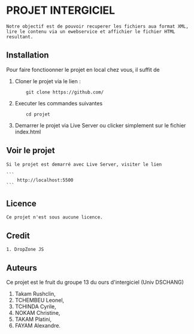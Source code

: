 # PROJET INTERGICIEL

    Notre objectif est de pouvoir recuperer les fichiers aua format XML, lire le contenu via un ewebservice et affichier le fichier HTML resultant.

## Installation

Pour faire fonctioonner le projet en local chez vous, il suffit de

1.  Cloner le projet via le lien :

    ```
        git clone https://github.com/
    ```

2.  Executer les commandes suivantes

    ```
        cd projet
    ```

3.  Demarrer le projet via Live Server ou clicker simplement sur le fichier index.html

## Voir le projet

    Si le projet est demarré avec Live Server, visiter le lien

    ```
        http://localhost:5500
    ```

## Licence

    Ce projet n'est sous aucune licence.

## Credit

    1. DropZone JS

## Auteurs

Ce projet est le fruit du groupe 13 du ours d'intergiciel (Univ DSCHANG)

1. Takam Rushclin,
2. TCHEMBEU Leonel,
3. TCHINDA Cyrile,
4. NOKAM Christine,
5. TAKAM Platini,
6. FAYAM Alexandre.
